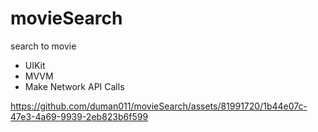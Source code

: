 # movieSearch
search to movie

* UIKit
* MVVM
* Make Network API Calls


https://github.com/duman011/movieSearch/assets/81991720/1b44e07c-47e3-4a69-9939-2eb823b6f599

